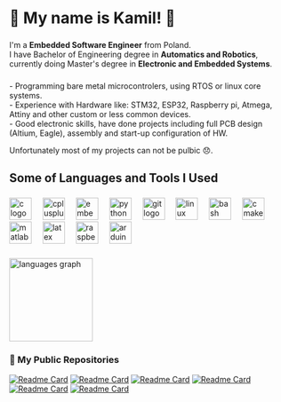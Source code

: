 <h1 align="left">👋 My name is Kamil! 👋</h1>

###

<p align="left">I'm a <strong>Embedded Software Engineer</strong> from Poland. <br>I have Bachelor of Engineering degree in <strong>Automatics and Robotics</strong>, currently doing Master's degree in <strong>Electronic and Embedded Systems</strong>.</p>

###

<p align="left">
- Programming bare metal microcontrolers, using RTOS or linux core systems. <br>
- Experience with Hardware like: STM32, ESP32, Raspberry pi, Atmega, Attiny and other custom or less common devices. <br>
- Good electronic skills, have done projects including full PCB design (Altium, Eagle), assembly and start-up configuration of HW.</p>

<p align="left">Unfortunately most of my projects can not be pulbic 😞.</p>

###

<h2 align="left">Some of Languages and Tools I Used</h2>

###

<div align="left">
  <img src="https://cdn.jsdelivr.net/gh/devicons/devicon/icons/c/c-original.svg" height="40" alt="c logo"  />
  <img width="12" />
  <img src="https://cdn.jsdelivr.net/gh/devicons/devicon/icons/cplusplus/cplusplus-original.svg" height="40" alt="cplusplus logo"  />
  <img width="12" />
  <img src="https://cdn.jsdelivr.net/gh/devicons/devicon/icons/embeddedc/embeddedc-original.svg" height="40" alt="embeddedc logo"  />
  <img width="12" />
  <img src="https://cdn.jsdelivr.net/gh/devicons/devicon/icons/python/python-original.svg" height="40" alt="python logo"  />
  <img width="12" />
  <img src="https://cdn.jsdelivr.net/gh/devicons/devicon/icons/git/git-original.svg" height="40" alt="git logo"  />
  <img width="12" />
  <img src="https://cdn.jsdelivr.net/gh/devicons/devicon/icons/linux/linux-original.svg" height="40" alt="linux logo"  />
  <img width="12" />
  <img src="https://cdn.jsdelivr.net/gh/devicons/devicon/icons/bash/bash-original.svg" height="40" alt="bash logo"  />
  <img width="12" />
  <img src="https://cdn.jsdelivr.net/gh/devicons/devicon/icons/cmake/cmake-original.svg" height="40" alt="cmake logo"  />
  <img width="12" />
  <img src="https://cdn.jsdelivr.net/gh/devicons/devicon/icons/matlab/matlab-original.svg" height="40" alt="matlab logo"  />
  <img width="12" />
  <img src="https://cdn.jsdelivr.net/gh/devicons/devicon/icons/latex/latex-original.svg" height="40" alt="latex logo"  />
  <img width="12" />
  <img src="https://cdn.jsdelivr.net/gh/devicons/devicon/icons/raspberrypi/raspberrypi-original.svg" height="40" alt="raspberrypi logo"  />
  <img width="12" />
  <img src="https://cdn.jsdelivr.net/gh/devicons/devicon/icons/arduino/arduino-original.svg" height="40" alt="arduino logo"  />
</div>

###


<div align="left">
  <img src="https://github-readme-stats.vercel.app/api/top-langs?username=FRSH-0109&locale=en&hide_title=false&layout=compact&card_width=320&langs_count=5&theme=dark&hide_border=false&order=2" height="150" alt="languages graph"  />
</div>

### 📂 My Public Repositories
[![Readme Card](https://github-readme-stats.vercel.app/api/pin/?username=FRSH-0109&repo=Monopoly-vs-AI-Game&theme=dark)](https://github.com/FRSH-0109/Monopoly-vs-AI-Game)
[![Readme Card](https://github-readme-stats.vercel.app/api/pin/?username=FRSH-0109&repo=FroggerGame&theme=dark)](https://github.com/FRSH-0109/FroggerGame)
[![Readme Card](https://github-readme-stats.vercel.app/api/pin/?username=FRSH-0109&repo=Radar_Project_PMIK_2023Z&theme=dark)](https://github.com/FRSH-0109/Radar_Project_PMIK_2023Z)
[![Readme Card](https://github-readme-stats.vercel.app/api/pin/?username=FRSH-0109&repo=WS2812B_LED_Strip_Driver&theme=dark&query=a)](https://github.com/FRSH-0109/WS2812B_LED_Strip_Driver)
[![Readme Card](https://github-readme-stats.vercel.app/api/pin/?username=FRSH-0109&repo=STM32_WS2812B_Example&theme=dark)](https://github.com/FRSH-0109/STM32_WS2812B_Example)
[![Readme Card](https://github-readme-stats.vercel.app/api/pin/?username=FRSH-0109&repo=ML-DT-DNA&theme=dark)](https://github.com/FRSH-0109/ML-DT-DNA)



###
